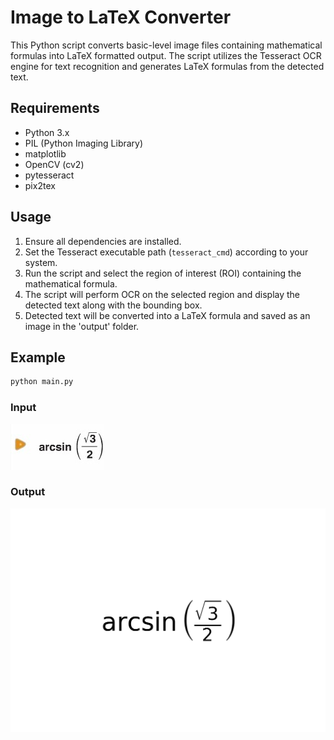 # Image to LaTeX Converter

This Python script converts basic-level image files containing mathematical formulas into LaTeX formatted output. The script utilizes the Tesseract OCR engine for text recognition and generates LaTeX formulas from the detected text.

## Requirements
- Python 3.x
- PIL (Python Imaging Library)
- matplotlib
- OpenCV (cv2)
- pytesseract
- pix2tex

## Usage
1. Ensure all dependencies are installed.
2. Set the Tesseract executable path (`tesseract_cmd`) according to your system.
3. Run the script and select the region of interest (ROI) containing the mathematical formula.
4. The script will perform OCR on the selected region and display the detected text along with the bounding box.
5. Detected text will be converted into a LaTeX formula and saved as an image in the 'output' folder.

## Example

```python
python main.py
```

### Input

![Input Image](https://github.com/ven187/Python-Image-to-Latex/raw/main/12.png)

### Output

![Generated LaTeX Formula](https://github.com/ven187/Python-Image-to-Latex/raw/main/output/XggHHM.png)
